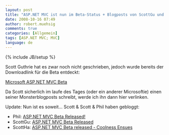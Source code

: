 ```yaml
---
layout: post
title: "ASP.NET MVC ist nun im Beta-Status + Blogposts von ScottGu und co."
date: 2008-10-16 07:49
author: robert.muehsig
comments: true
categories: [Allgemein]
tags: [ASP.NET MVC; MVC]
language: de
---
```

{% include JB/setup %}
<p>Scott Guthrie hat es zwar noch nicht geschrieben, jedoch wurde bereits der Downloadlink für die Beta entdeckt:</p> <p><a href="http://www.microsoft.com/downloads/details.aspx?familyid=a24d1e00-cd35-4f66-baa0-2362bdde0766&amp;displaylang=en&amp;tm" target="_blank">Microsoft ASP.NET MVC Beta</a></p> <p>Da Scott sicherlich im laufe des Tages (oder ein anderer Microsoftie) einen seiner Monsterblogposts schreibt, werde ich ihn dann hier verlinken.</p> <p>Update: Nun ist es soweit... Scott &amp; Scott &amp; Phil haben gebloggt:</p> <ul> <li>Phil: <a href="http://www.haacked.com/archive/2008/10/16/aspnetmvc-beta-release.aspx">ASP.NET MVC Beta Released!</a></li> <li>ScottGu: <a href="http://weblogs.asp.net/scottgu/archive/2008/10/16/asp-net-mvc-beta-released.aspx">ASP.NET MVC Beta Released</a></li> <li>ScottHa: <a href="http://www.hanselman.com/blog/ASPNETMVCBetaReleasedCoolnessEnsues.aspx">ASP.NET MVC Beta released - Coolness Ensues</a></li></ul>
